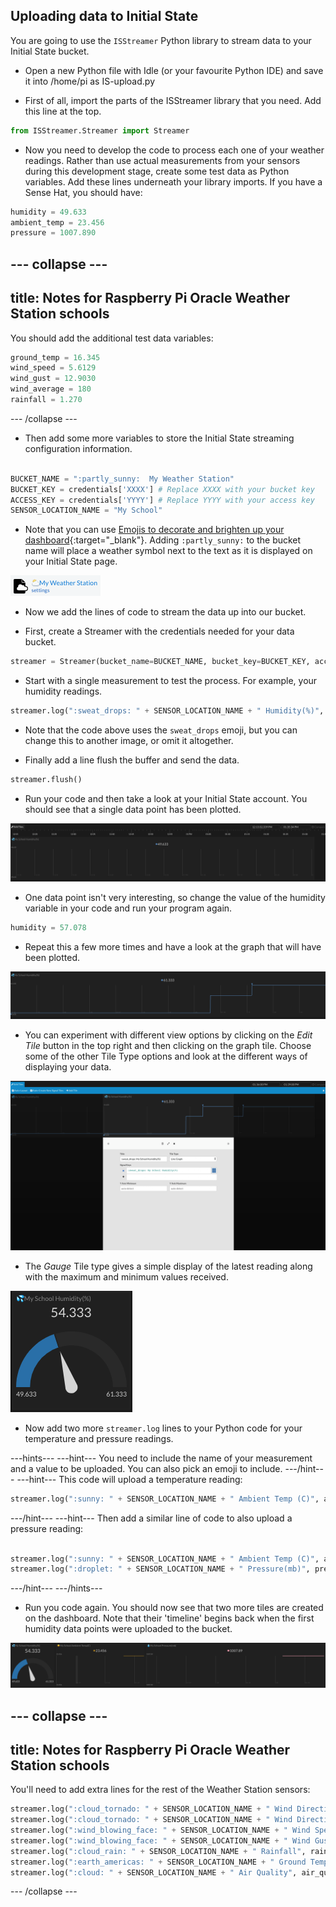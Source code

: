 ## Uploading data to Initial State

You are going to use the `ISStreamer` Python library to stream data to your Initial State bucket.

- Open a new Python file with Idle (or your favourite Python IDE) and save it into /home/pi as IS-upload.py

-  First of all, import the parts of the ISStreamer library that you need. Add this line at the top.

```python
from ISStreamer.Streamer import Streamer
```

- Now you need to develop the code to process each one of your weather readings. Rather than use actual measurements from your sensors during this development stage, create some test data as Python variables. Add these lines underneath your library imports. If you have a Sense Hat, you should have:

```python
humidity = 49.633
ambient_temp = 23.456
pressure = 1007.890
```

--- collapse ---
---
title: Notes for Raspberry Pi Oracle Weather Station schools
 ---

   You should add the additional test data variables:
```python
ground_temp = 16.345
wind_speed = 5.6129
wind_gust = 12.9030
wind_average = 180
rainfall = 1.270
```
--- /collapse ---

- Then add some more variables to store the Initial State streaming configuration information.

```python

BUCKET_NAME = ":partly_sunny:  My Weather Station"
BUCKET_KEY = credentials['XXXX'] # Replace XXXX with your bucket key
ACCESS_KEY = credentials['YYYY'] # Replace YYYY with your access key
SENSOR_LOCATION_NAME = "My School"
```

- Note that you can use [Emojis to decorate and brighten up your dashboard](http://support.initialstate.com/knowledgebase/articles/667693-emojis){:target="_blank"}. Adding `:partly_sunny:` to the bucket name will place a weather symbol next to the text as it is displayed on your Initial State page.

![](images/image2.png)

- Now we add the lines of code to stream the data up into our bucket.

- First, create a Streamer with the credentials needed for your data bucket.

```python
streamer = Streamer(bucket_name=BUCKET_NAME, bucket_key=BUCKET_KEY, access_key=ACCESS_KEY)
```

- Start with a single measurement to test the process. For example, your humidity readings.

```python
streamer.log(":sweat_drops: " + SENSOR_LOCATION_NAME + " Humidity(%)", humidity)
```

- Note that the code above uses the `sweat_drops` emoji, but you can change this to another image, or omit it altogether.

- Finally add a line flush the buffer and send the data.

```python
streamer.flush()
```

- Run your code and then take a look at your Initial State account. You should see that a single data point has been plotted.

![](images/image10.png)

- One data point isn't very interesting, so change the value of the humidity variable in your code and run your program again.

```python
humidity = 57.078
```

- Repeat this a few more times and have a look at the graph that will have been plotted.

![](images/image11.png)

- You can experiment with different view options by clicking on the *Edit Tile* button in the top right and then clicking on the graph tile. Choose some of the other Tile Type options and look at the different ways of displaying your data.

![](images/image12.png)

- The *Gauge* Tile type gives a simple display of the latest reading along with the maximum and minimum values received.

![](images/image13.png)

- Now add two more `streamer.log` lines to your Python code for your temperature and pressure readings.

---hints---
---hint---
You need to include the name of your measurement and a value to be uploaded. You can also pick an emoji to include.
---/hint---
---hint---
This code will upload a temperature reading:
```python
streamer.log(":sunny: " + SENSOR_LOCATION_NAME + " Ambient Temp (C)", ambient_temp)
```
---/hint---
---hint---
Then add a similar line of code to also upload a pressure reading:
```python

streamer.log(":sunny: " + SENSOR_LOCATION_NAME + " Ambient Temp (C)", ambient_temp)
streamer.log(":droplet: " + SENSOR_LOCATION_NAME + " Pressure(mb)", pressure)
```
---/hint---
---/hints---

- Run you code again. You should now see that two more tiles are created on the dashboard. Note that their 'timeline' begins back when the first humidity data points were uploaded to the bucket.

![](images/image14.png)

--- collapse ---
---
title: Notes for Raspberry Pi Oracle Weather Station schools
---
You'll need to add extra lines for the rest of the Weather Station sensors:
```python
streamer.log(":cloud_tornado: " + SENSOR_LOCATION_NAME + " Wind Direction", wind_average)
streamer.log(":cloud_tornado: " + SENSOR_LOCATION_NAME + " Wind Direction Text", wind_direction_text)
streamer.log(":wind_blowing_face: " + SENSOR_LOCATION_NAME + " Wind Speed", wind_speed)
streamer.log(":wind_blowing_face: " + SENSOR_LOCATION_NAME + " Wind Gust", wind_gust)
streamer.log(":cloud_rain: " + SENSOR_LOCATION_NAME + " Rainfall", rainfall)
streamer.log(":earth_americas: " + SENSOR_LOCATION_NAME + " Ground Temp (C)", ground_temp)
streamer.log(":cloud: " + SENSOR_LOCATION_NAME + " Air Quality", air_quality)
```
--- /collapse ---
